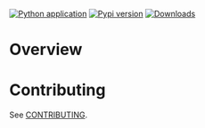 [![Python application](https://github.com/doronz88/python-package/workflows/Python%20application/badge.svg)](https://github.com/doronz88/pymobiledevice3/actions/workflows/python-app.yml "Python application action")
[![Pypi version](https://img.shields.io/pypi/v/python-package.svg)](https://pypi.org/project/pymobiledevice3/ "PyPi package")
[![Downloads](https://static.pepy.tech/personalized-badge/python-package?period=total&units=none&left_color=grey&right_color=blue&left_text=Downloads)](https://pepy.tech/project/pymobiledevice3)

# Overview



# Contributing

See [CONTRIBUTING](CONTRIBUTING.md).
